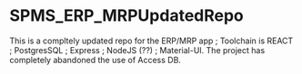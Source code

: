 # SPMS_ERP_MRPUpdatedRepo
This is a compltely updated repo for the ERP/MRP app ; Toolchain is REACT ; PostgresSQL ; Express ; NodeJS (??) ; Material-UI.  The project has completely abandoned the use of Access DB.
